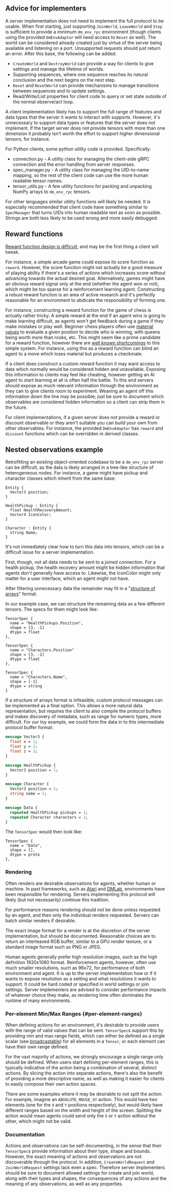 ## Advice for implementers

A server implementation does not need to implement the full protocol to be
usable. When first starting, just supporting `JoinWorld`, `LeaveWorld` and
`Step` is sufficient to provide a minimum `dm_env_rpc` environment (though
clients using the provided `DmEnvAdaptor` will need access to `Reset` as well).
The world can be considered already created just by virtue of the server being
available and listening on a port. Unsupported requests should just return an
error. After this base, the following can be added:

*   `CreateWorld` and `DestroyWorld` can provide a way for clients to give
    settings and manage the lifetime of worlds.
*   Supporting sequences, where one sequence reaches its natural conclusion and
    the next begins on the next step.
*   `Reset` and `ResetWorld` can provide mechanisms to manage transitions
    between sequences and to update settings.
*   Read/Write/List properties for client code to query or set state outside of
    the normal observe/act loop.

A client implementation likely has to support the full range of features and
data types that the server it wants to interact with supports. However, it's
unnecessary to support data types or features that the server does not
implement. If the target server does not provide tensors with more than one
dimension it probably isn't worth the effort to support higher dimensional
tensors, for instance.

For Python clients, some python utility code is provided. Specifically:

*   connection.py - A utility class for managing the client-side gRPC connection
    and the error handling from server responses.
*   spec_manager.py - A utility class for managing the UID-to-name mapping, so
    the rest of the client code can use the more human readable tensor names.
*   tensor_utils.py - A few utility functions for packing and unpacking NumPy
    arrays to `dm_env_rpc` tensors.

For other languages similar utility functions will likely be needed. It is
especially recommended that client code have something similar to `SpecManager`
that turns UIDs into human readable text as soon as possible. Strings are both
less likely to be used wrong and more easily debugged.

## Reward functions

[Reward function design is difficult](https://www.alexirpan.com/2018/02/14/rl-hard.html#reward-function-design-is-difficult),
and may be the first thing a client will tweak.

For instance, a simple arcade game could expose its score function as `reward`.
However, the score function might not actually be a good measure of playing
ability if there's a series of actions which increases score without advancing
towards the actual desired goal. Alternatively, games might have an obvious
reward signal only at the end (whether the agent won or not), which might be too
sparse for a reinforcement learning agent. Constructing a robust reward function
is an area of active research and it's perfectly reasonable for an environment
to abdicate the responsibility of forming one.

For instance, constructing a reward function for the game of chess is actually
rather tricky. A simple reward at the end if an agent wins is going to make
learning difficult, as agents won't get feedback during a game if they make
mistakes or play well. Beginner chess players often use
[material values](https://en.wikipedia.org/wiki/Chess_piece_relative_value) to
evaluate a given position to decide who is winning, with queens being worth more
than rooks, etc. This might seem like a prime candidate for a reward function,
however there are
[well known shortcomings](https://en.wikipedia.org/wiki/Chess_piece_relative_value#Shortcomings_of_piece_valuation_systems)
to this simple system. For instance, using this as a reward function can blind
an agent to a move which loses material but produces a checkmate.

If a client does construct a custom reward function it may want access to data
which normally would be considered hidden and unavailable. Exposing this
information to clients may feel like cheating, however getting an AI agent to
start learning at all is often half the battle. To this end servers should
expose as much relevant information through the environment as they can to give
clients room to experiment. Weaning an agent off this information down the line
may be possible; just be sure to document which observables are considered
hidden information so a client can strip them in the future.

For client implementations, if a given server does not provide a reward or
discount observable or they aren't suitable you can build your own from other
observables. For instance, the provided `DmEnvAdaptor` has `reward` and
`discount` functions which can be overridden in derived classes.

## Nested observations example

Retrofitting an existing object-oriented codebase to be a `dm_env_rpc` server
can be difficult, as the data is likely arranged in a tree-like structure of
heterogeneous nodes. For instance, a game might have pickup and character
classes which inherit from the same base:

```
Entity {
  Vector3 position;
}

HealthPickup : Entity {
  float HealthRecoveryAmount;
  Vector4 IconColor;
}

Character : Entity {
  string Name;
}
```

It's not immediately clear how to turn this data into tensors, which can be a
difficult issue for a server implementation.

First, though, not all data needs to be sent to a joined connection. For a
health pickup, the health recovery amount might be hidden information that
agents don't generally have access to. Likewise, the IconColor might only matter
for a user interface, which an agent might not have.

After filtering unnecessary data the remainder may fit in a
"[structure of arrays](https://en.wikipedia.org/wiki/AoS_and_SoA)" format.

In our example case, we can structure the remaining data as a few different
tensors. The specs for them might look like:

```
TensorSpec {
  name = "HealthPickups.Position",
  shape = [3, -1]
  dtype = float
},

TensorSpec {
  name = "Characters.Position"
  shape = [3, -1]
  dtype = float
},

TensorSpec {
  name = "Characters.Name",
  shape = [-1]
  dtype = string
}
```

If a structure of arrays format is infeasible, custom protocol messages can be
implemented as a final option. This allows a more natural data representation,
but requires the client to also compile the protocol buffers and makes discovery
of metadata, such as range for numeric types, more difficult. For our toy
example, we could form the data in to this intermediate protocol buffer format:

```protobuf
message Vector3 {
  float x = 1;
  float y = 2;
  float z = 3;
}

message HealthPickup {
  Vector3 position = 1;
}

message Character {
  Vector3 position = 1;
  string name = 2;
}

message Data {
  repeated HealthPickup pickups = 1;
  repeated Character characters = 2;
}
```

The `TensorSpec` would then look like:

```
TensorSpec {
  name = "Data",
  shape = [],
  dtype = proto
},
```

### Rendering

Often renders are desirable observations for agents, whether human or machine.
In past frameworks, such as
[Atari](https://deepmind.com/research/publications/playing-atari-deep-reinforcement-learning)
and
[DMLab](https://deepmind.com/blog/article/impala-scalable-distributed-deeprl-dmlab-30),
environments have been responsible for rendering. Servers implementing this
protocol will likely (but not necessarily) continue this tradition.

For performance reasons rendering should not be done unless requested by an
agent, and then only the individual renders requested. Servers can batch similar
renders if desirable.

The exact image format for a render is at the discretion of the server
implementation, but should be documented. Reasonable choices are to return an
interleaved RGB buffer, similar to a GPU render texture, or a standard image
format such as PNG or JPEG.

Human agents generally prefer high resolution images, such as the high
definition 1920x1080 format. Reinforcement agents, however, often use much
smaller resolutions, such as 96x72, for performance of both environment and
agent. It is up to the server implementation how or if it wants to expose
resolution as a setting and what resolutions it wants to support. It could be
hard coded or specified in world settings or join settings. Server implementers
are advised to consider performance impacts of whatever choice they make, as
rendering time often dominates the runtime of many environments.

### Per-element Min/Max Ranges {#per-element-ranges}

When defining actions for an environment, it's desirable to provide users with
the range of valid values that can be sent. `TensorSpec`s support this by
providing min and max range fields, which can either be defined as a single
scalar (see [broadcastable](overview.md#broadcastable)) for all elements in a
`Tensor`, or each element can have their own range defined.

For the vast majority of actions, we strongly encourage a single range only
should be defined. When users start defining per-element ranges, this is
typically indicative of the action being a combination of several, distinct
actions. By slicing the action into separate actions, there's also the benefit
of providing a more descriptive name, as well as making it easier for clients to
easily compose their own action spaces.

There are some examples where it may be desirable to not split the action. For
example, imagine an `ABSOLUTE_MOUSE_XY` action. This would have two elements
(one for the `X` and `Y` positions respectively), but would likely have
different ranges based on the width and height of the screen. Splitting the
action would mean agents could send only the `X` or `Y` action without the
other, which might not be valid.

### Documentation

Actions and observations can be self-documenting, in the sense that their
`TensorSpec`s provide information about their type, shape and bounds. However,
the exact meaning of actions and observations are not discoverable through the
protocol. In addition, `CreateWorldRequest` and `JoinWorldRequest` settings lack
even a spec. Therefore server implementers should be sure to document allowed
settings for create and join world, along with their types and shapes, the
consequences of any actions and the meaning of any observations, as well as any
properties.
